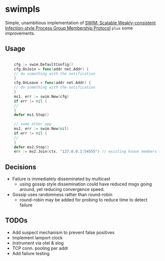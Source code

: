 # swimpls
Simple, unambitious implementation of [SWIM: Scalable Weakly-consistent Infection-style Process Group Membership Protocol](https://www.cs.cornell.edu/projects/Quicksilver/public_pdfs/SWIM.pdf)
`plus` some improvements.



## Usage

```go

    cfg := swim.DefaultConfig()
    cfg.OnJoin = func(addr net.Addr) {
    // do something with the notification
    }
    cfg.OnLeave = func(addr net.Addr) {
    // do something with the notification
    }
    ms1, err := swim.New(cfg)
    if err != nil {
    //
    }
    defer ms1.Stop()
    
    // some other app
    ms2, err := swim.New(nil) 
    if err != nil {
    //
    }
    defer ms2.Stop()
    err := ms2.Join(ctx, "127.0.0.1:54555") // existing known members to join the membership

```

## Decisions
- Failure is immediately disseminated by multicast
  - using gossip style dissemination could have reduced msgs going around, yet reducing convergence speed. 
- Gossip uses randomness rather than round-robin
  - round-robin may be added for probing to reduce time to detect failure 


## TODOs
- Add suspect mechanism to prevent false positives
- Implement lamport clock
- Instrument via otel & slog
- TCP conn. pooling per addr
- Add failure testing 
